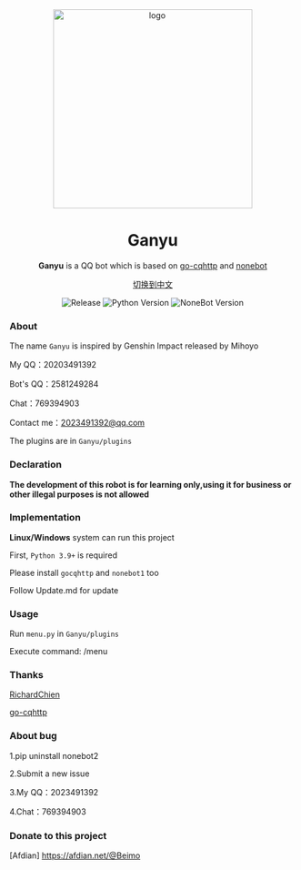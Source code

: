 <div align="center">
<img width="350" src="https://avatars.githubusercontent.com/u/66893970?s=400&u=91f7624017521f1c14401a05bb23f93792731447&v=4" alt="logo">

 
# Ganyu
 
 **Ganyu** is a QQ bot which is based on [go-cqhttp](https://github.com/Mrs4s/go-cqhttp) and  [nonebot](https://github.com/nonebot/nonebot)
 
[切换到中文](https://github.com/Ganyu2007/nonebot-Ganyu/blob/main/README.md)

![Release](https://img.shields.io/badge/Release-v0.0.1-red.svg)
![Python Version](https://img.shields.io/badge/Python-3.9+-yellow.svg)
![NoneBot Version](https://img.shields.io/badge/nonebot-nonebot1-blue.svg)

</div>


### About
The name `Ganyu` is inspired by Genshin Impact released by Mihoyo

My QQ：20203491392

Bot's QQ：2581249284

Chat：769394903

Contact me：2023491392@qq.com

The plugins are in `Ganyu/plugins`

### Declaration
**The development of this robot is for learning only,using it for business or other illegal purposes is not allowed**

### Implementation
**Linux/Windows** system can run this project

First, `Python 3.9+` is required

Please install `gocqhttp` and `nonebot1` too

Follow Update.md for update




### Usage
Run `menu.py` in `Ganyu/plugins`

Execute command: /menu
### Thanks
[RichardChien](https://github.com/richardchien)

[go-cqhttp](https://github.com/Mrs4s/go-cqhttp)

### About bug
1.pip uninstall nonebot2

2.Submit a new issue

3.My QQ：2023491392

4.Chat：769394903
### Donate to this project
[Afdian] https://afdian.net/@Beimo
